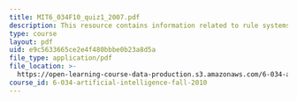 ```yaml
---
title: MIT6_034F10_quiz1_2007.pdf
description: This resource contains information related to rule systems.
type: course
layout: pdf
uid: e9c5633665ce2e4f480bbbe0b23a8d5a
file_type: application/pdf
file_location: >-
  https://open-learning-course-data-production.s3.amazonaws.com/6-034-artificial-intelligence-fall-2010/e9c5633665ce2e4f480bbbe0b23a8d5a_MIT6_034F10_quiz1_2007.pdf
course_id: 6-034-artificial-intelligence-fall-2010
---
```

